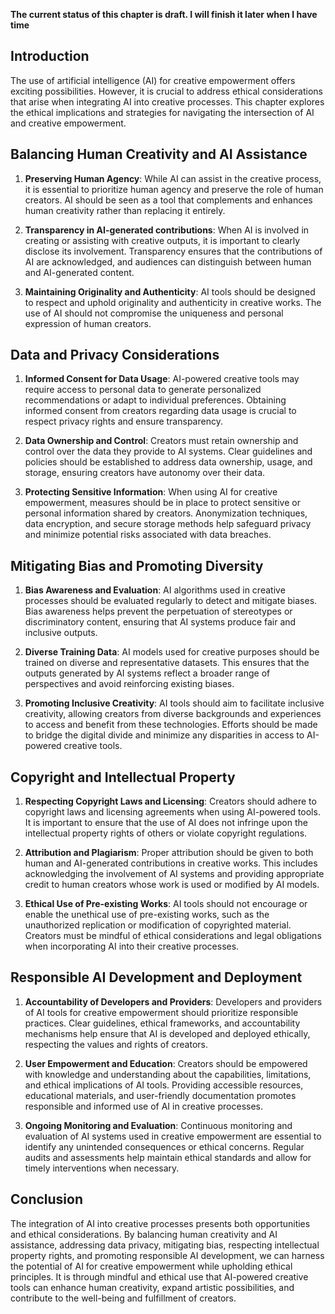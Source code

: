 **The current status of this chapter is draft. I will finish it later when I have time**

Introduction
------------

The use of artificial intelligence (AI) for creative empowerment offers exciting possibilities. However, it is crucial to address ethical considerations that arise when integrating AI into creative processes. This chapter explores the ethical implications and strategies for navigating the intersection of AI and creative empowerment.

Balancing Human Creativity and AI Assistance
--------------------------------------------

1. **Preserving Human Agency**: While AI can assist in the creative process, it is essential to prioritize human agency and preserve the role of human creators. AI should be seen as a tool that complements and enhances human creativity rather than replacing it entirely.

2. **Transparency in AI-generated contributions**: When AI is involved in creating or assisting with creative outputs, it is important to clearly disclose its involvement. Transparency ensures that the contributions of AI are acknowledged, and audiences can distinguish between human and AI-generated content.

3. **Maintaining Originality and Authenticity**: AI tools should be designed to respect and uphold originality and authenticity in creative works. The use of AI should not compromise the uniqueness and personal expression of human creators.

Data and Privacy Considerations
-------------------------------

1. **Informed Consent for Data Usage**: AI-powered creative tools may require access to personal data to generate personalized recommendations or adapt to individual preferences. Obtaining informed consent from creators regarding data usage is crucial to respect privacy rights and ensure transparency.

2. **Data Ownership and Control**: Creators must retain ownership and control over the data they provide to AI systems. Clear guidelines and policies should be established to address data ownership, usage, and storage, ensuring creators have autonomy over their data.

3. **Protecting Sensitive Information**: When using AI for creative empowerment, measures should be in place to protect sensitive or personal information shared by creators. Anonymization techniques, data encryption, and secure storage methods help safeguard privacy and minimize potential risks associated with data breaches.

Mitigating Bias and Promoting Diversity
---------------------------------------

1. **Bias Awareness and Evaluation**: AI algorithms used in creative processes should be evaluated regularly to detect and mitigate biases. Bias awareness helps prevent the perpetuation of stereotypes or discriminatory content, ensuring that AI systems produce fair and inclusive outputs.

2. **Diverse Training Data**: AI models used for creative purposes should be trained on diverse and representative datasets. This ensures that the outputs generated by AI systems reflect a broader range of perspectives and avoid reinforcing existing biases.

3. **Promoting Inclusive Creativity**: AI tools should aim to facilitate inclusive creativity, allowing creators from diverse backgrounds and experiences to access and benefit from these technologies. Efforts should be made to bridge the digital divide and minimize any disparities in access to AI-powered creative tools.

Copyright and Intellectual Property
-----------------------------------

1. **Respecting Copyright Laws and Licensing**: Creators should adhere to copyright laws and licensing agreements when using AI-powered tools. It is important to ensure that the use of AI does not infringe upon the intellectual property rights of others or violate copyright regulations.

2. **Attribution and Plagiarism**: Proper attribution should be given to both human and AI-generated contributions in creative works. This includes acknowledging the involvement of AI systems and providing appropriate credit to human creators whose work is used or modified by AI models.

3. **Ethical Use of Pre-existing Works**: AI tools should not encourage or enable the unethical use of pre-existing works, such as the unauthorized replication or modification of copyrighted material. Creators must be mindful of ethical considerations and legal obligations when incorporating AI into their creative processes.

Responsible AI Development and Deployment
-----------------------------------------

1. **Accountability of Developers and Providers**: Developers and providers of AI tools for creative empowerment should prioritize responsible practices. Clear guidelines, ethical frameworks, and accountability mechanisms help ensure that AI is developed and deployed ethically, respecting the values and rights of creators.

2. **User Empowerment and Education**: Creators should be empowered with knowledge and understanding about the capabilities, limitations, and ethical implications of AI tools. Providing accessible resources, educational materials, and user-friendly documentation promotes responsible and informed use of AI in creative processes.

3. **Ongoing Monitoring and Evaluation**: Continuous monitoring and evaluation of AI systems used in creative empowerment are essential to identify any unintended consequences or ethical concerns. Regular audits and assessments help maintain ethical standards and allow for timely interventions when necessary.

Conclusion
----------

The integration of AI into creative processes presents both opportunities and ethical considerations. By balancing human creativity and AI assistance, addressing data privacy, mitigating bias, respecting intellectual property rights, and promoting responsible AI development, we can harness the potential of AI for creative empowerment while upholding ethical principles. It is through mindful and ethical use that AI-powered creative tools can enhance human creativity, expand artistic possibilities, and contribute to the well-being and fulfillment of creators.
